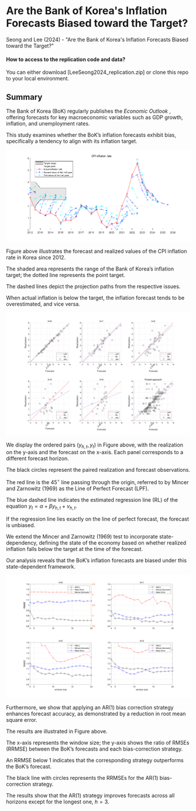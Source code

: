 # Are the Bank of Korea's Inflation Forecasts Biased toward the Target?
Seong and Lee (2024) - "Are the Bank of Korea's Inflation Forecasts Biased toward the Target?"

#### How to access to the replication code and data?
You can either download [LeeSeong2024_replication.zip] or clone this repo to your local environment.

## Summary

The Bank of Korea (BoK) regularly publishes the <i>Economic Outlook </i>, offering forecasts for key macroeconomic variables such as GDP growth, inflation, and unemployment rates. 

This study examines whether the BoK’s inflation forecasts exhibit bias, specifically a tendency to align with its inflation target.

![figure_3](/figures/figure_3.png)

Figure above illustrates the forecast and realized values of the CPI inflation rate in Korea since 2012. 

The shaded area represents the range of the Bank of Korea’s inflation target; the dotted line represents the point target. 

The dashed lines depict the projection paths from the respective issues.

When actual inflation is below the target, the inflation forecast tends to be overestimated, and vice versa.

![figure_6](/figures/figure_6.png)

We display the ordered pairs $(y_{h,t}, y_t)$ in Figure above, with the realization on the y-axis and the forecast on the x-axis. Each panel corresponds to a different forecast horizon. 

The black circles represent the paired realization and forecast observations. 

The red line is the $45^\circ$ line passing through the origin, referred to by Mincer and Zarnowitz (1969) as the Line of Perfect Forecast (LPF). 

The blue dashed line indicates the estimated regression line (RL) of the equation $y_t = \alpha + \beta y_{h,t} + v_{h,t}$.

If the regression line lies exactly on the line of perfect forecast, the forecast is unbiased.

We extend the Mincer and Zarnowitz (1969) test to incorporate state-dependency, defining the state of the economy based on whether realized inflation falls below the target at the time of the forecast. 

Our analysis reveals that the BoK’s inflation forecasts are biased under this state-dependent framework. 

![figure_8](/figures/figure_8.png)

Furthermore, we show that applying an AR(1) bias correction strategy enhances forecast accuracy, as demonstrated by a reduction in root mean square error.

The results are illustrated in Figure above. 

The x-axis represents the window size; the y-axis shows the ratio of RMSEs (RRMSE) between the BoK’s forecasts and each bias-correction strategy. 

An RRMSE below 1 indicates that the corresponding strategy outperforms the BoK’s forecast.

The black line with circles represents the RRMSEs for the AR(1) bias-correction strategy.

The results show that the AR(1) strategy improves forecasts across all horizons except for the longest one, $h=3$.